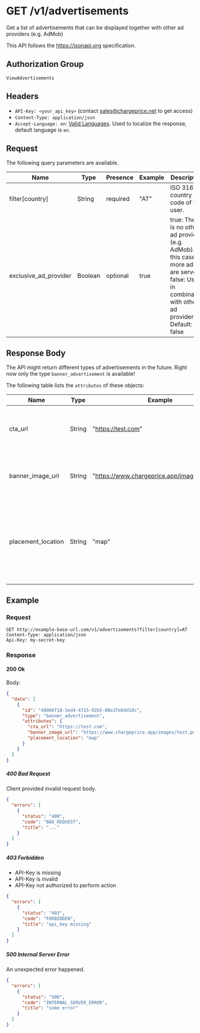 # GET /v1/advertisements

Get a list of advertisements that can be displayed together with other ad providers (e.g. AdMob)

This API follows the https://jsonapi.org specification.

## Authorization Group

`ViewAdvertisements`

## Headers

* `API-Key: <your_api_key>` (contact sales@chargeprice.net to get access)
* `Content-Type: application/json`
* `Accept-Language: en`: [Valid Languages](../../enums.md). Used to localize the response, default language is `en`.

## Request

The following query parameters are available.

| **Name**              | **Type** | **Presence** | **Example** | **Description**                                                                                                                                        |
|-----------------------|----------|--------------|-------------|--------------------------------------------------------------------------------------------------------------------------------------------------------|
| filter[country]       | String   | required     | "AT"        | ISO 3166 country code of the user.                                                                                                                     |
| exclusive_ad_provider | Boolean  | optional     | true        | true: There is no other ad provider (e.g. AdMob). In this case more ads are served. false: Used in combination with other ad providers. Default: false |

## Response Body

The API might return different types of advertisements in the future. Right now only the type `banner_advertisement` is available!

The following table lists the `attributes` of these objects:

| **Name**           | **Type** | **Example**                                   | **Description**                                                                                                           |
|--------------------|----------|-----------------------------------------------|---------------------------------------------------------------------------------------------------------------------------|
| cta_url            | String   | "https://test.com"                            | Link that should be opened when clicking on the ad                                                                        |
| banner_image_url   | String   | "https://www.chargeprice.app/images/test.png" | URL of Banner Image (=the Ad) that should be displayed.                                                                   |
| placement_location | String   | "map"                                         | Defines where in the app this ad should be displayed. Possible values: "map", "price_list1", "price_list2", "price_list3" |

## Example

### Request

```http
GET http://example-base-url.com/v1/advertisements?filter[country]=AT
Content-Type: application/json
Api-Key: my-secret-key
```

### Response

#### 200 Ok

Body:
```json
{
  "data": [
    {
      "id": "40006f18-3ed4-4715-92b5-08e37e6dd18c",
      "type": "banner_advertisement",
      "attributes": {
        "cta_url": "https://test.com",
        "banner_image_url": "https://www.chargeprice.app/images/test.png",
        "placement_location": "map"
      }
    }
  ]
}
```

##### 400 Bad Request

Client provided invalid request body.

```json
{
  "errors": [
    {
      "status": "400",
      "code": "BAD_REQUEST",
      "title": "..."
    }
  ]
}
```

##### 403 Forbidden

* API-Key is missing
* API-Key is invalid
* API-Key not authorized to perform action

```json
{
  "errors": [
    {
      "status": "403",
      "code": "FORBIDDEN",
      "title": "api_key missing"
    }
  ]
}
```

##### 500 Internal Server Error

An unexpected error happened.

```json
{
  "errors": [
    {
      "status": "500",
      "code": "INTERNAL_SERVER_ERROR",
      "title": "some error"
    }
  ]
}
```